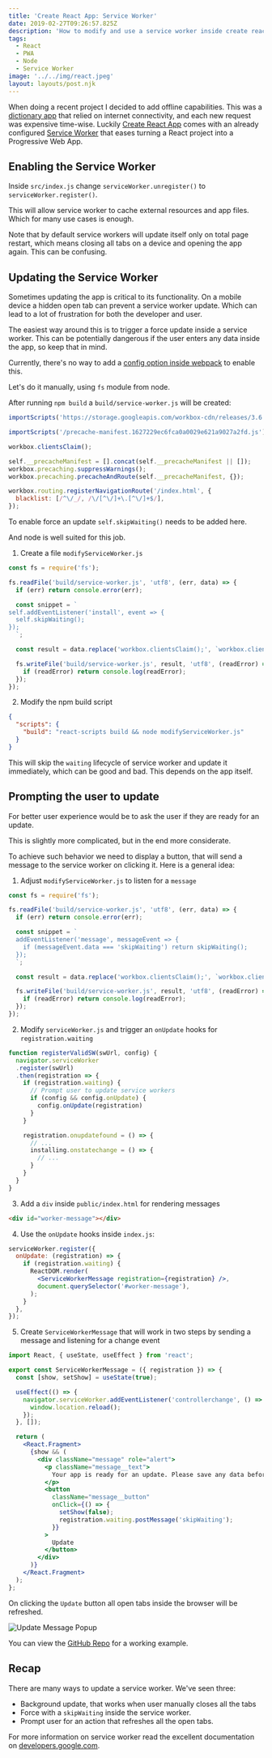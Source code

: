 ```yaml
---
title: 'Create React App: Service Worker'
date: 2019-02-27T09:26:57.825Z
description: 'How to modify and use a service worker inside create react app.'
tags:
  - React
  - PWA
  - Node
  - Service Worker
image: '../../img/react.jpeg'
layout: layouts/post.njk
---
```


When doing a recent project I decided to add offline capabilities. This was a [dictionary app](https://translations.netlify.com/en/et/)
that relied on internet connectivity, and each new request was expensive time-wise.
Luckily [Create React App](https://facebook.github.io/create-react-app/) comes with an already
configured [Service Worker](https://facebook.github.io/create-react-app/docs/making-a-progressive-web-app) that eases turning a React project into a Progressive Web App.

## Enabling the Service Worker

Inside `src/index.js` change `serviceWorker.unregister()` to `serviceWorker.register()`.

This will allow service worker to cache external resources and app files. Which for many use
cases is enough.

Note that by default service workers will update itself only on total page restart, which
means closing all tabs on a device and opening the app again. This can be confusing.

## Updating the Service Worker

Sometimes updating the app is critical to its functionality. On a mobile device a
hidden open tab can prevent a service worker update. Which can lead to a lot of frustration
for both the developer and user.

The easiest way around this is to trigger a force update inside a service worker. This can be
potentially dangerous if the user enters any data inside the app, so keep that in mind.

Currently, there's no way to add a [config option inside webpack](https://developers.google.com/web/tools/workbox/modules/workbox-webpack-plugin#generateSW-skipWaiting) to enable this.

Let's do it manually, using `fs` module from node.

After running `npm build` a `build/service-worker.js` will be created:

```js
importScripts('https://storage.googleapis.com/workbox-cdn/releases/3.6.3/workbox-sw.js');

importScripts('/precache-manifest.1627229ec6fca0a0029e621a9027a2fd.js');

workbox.clientsClaim();

self.__precacheManifest = [].concat(self.__precacheManifest || []);
workbox.precaching.suppressWarnings();
workbox.precaching.precacheAndRoute(self.__precacheManifest, {});

workbox.routing.registerNavigationRoute('/index.html', {
  blacklist: [/^\/_/, /\/[^\/]+\.[^\/]+$/],
});
```

To enable force an update `self.skipWaiting()` needs to be added here.

And node is well suited for this job.

1. Create a file `modifyServiceWorker.js`

```js
const fs = require('fs');

fs.readFile('build/service-worker.js', 'utf8', (err, data) => {
  if (err) return console.error(err);

  const snippet = `
self.addEventListener('install', event => {
  self.skipWaiting();
});
  `;

  const result = data.replace('workbox.clientsClaim();', `workbox.clientsClaim();\n${snippet}`);

  fs.writeFile('build/service-worker.js', result, 'utf8', (readError) => {
    if (readError) return console.log(readError);
  });
});
```

2. Modify the npm build script

```json
{
  "scripts": {
    "build": "react-scripts build && node modifyServiceWorker.js"
  }
}
```

This will skip the `waiting` lifecycle of service worker and update it immediately, which
can be good and bad. This depends on the app itself.

## Prompting the user to update

For better user experience would be to ask the user if they are ready for an update.

This is slightly more complicated, but in the end more considerate.

To achieve such behavior we need to display a button, that will send a message to the service
worker on clicking it. Here is a general idea:

1. Adjust `modifyServiceWorker.js` to listen for a `message`

```js
const fs = require('fs');

fs.readFile('build/service-worker.js', 'utf8', (err, data) => {
  if (err) return console.error(err);

  const snippet = `
  addEventListener('message', messageEvent => {
    if (messageEvent.data === 'skipWaiting') return skipWaiting();
  });
  `;

  const result = data.replace('workbox.clientsClaim();', `workbox.clientsClaim();\n${snippet}`);

  fs.writeFile('build/service-worker.js', result, 'utf8', (readError) => {
    if (readError) return console.log(readError);
  });
});
```

2. Modify `serviceWorker.js` and trigger an `onUpdate` hooks for `registration.waiting`

```js
function registerValidSW(swUrl, config) {
  navigator.serviceWorker
  .register(swUrl)
  .then(registration => {
    if (registration.waiting) {
      // Prompt user to update service workers
      if (config && config.onUpdate) {
        config.onUpdate(registration)
      }
    }

    registration.onupdatefound = () => {
      // ...
      installing.onstatechange = () => {
        // ...
      }
    }
  }
}
```

3. Add a `div` inside `public/index.html` for rendering messages

```html
<div id="worker-message"></div>
```

4. Use the `onUpdate` hooks inside `index.js`:

```jsx
serviceWorker.register({
  onUpdate: (registration) => {
    if (registration.waiting) {
      ReactDOM.render(
        <ServiceWorkerMessage registration={registration} />,
        document.querySelector('#worker-message'),
      );
    }
  },
});
```

5. Create `ServiceWorkerMessage` that will work in two steps by sending a message and listening for a change event

```jsx
import React, { useState, useEffect } from 'react';

export const ServiceWorkerMessage = ({ registration }) => {
  const [show, setShow] = useState(true);

  useEffect(() => {
    navigator.serviceWorker.addEventListener('controllerchange', () => {
      window.location.reload();
    });
  }, []);

  return (
    <React.Fragment>
      {show && (
        <div className="message" role="alert">
          <p className="message__text">
            Your app is ready for an update. Please save any data before proceeding.
          </p>
          <button
            className="message__button"
            onClick={() => {
              setShow(false);
              registration.waiting.postMessage('skipWaiting');
            }}
          >
            Update
          </button>
        </div>
      )}
    </React.Fragment>
  );
};
```

On clicking the `Update` button all open tabs inside the browser will be refreshed.

![Update Message Popup](../../img/message.png)

You can view the [GitHub Repo](https://github.com/azdanov/crasw) for a working example.

## Recap

There are many ways to update a service worker. We've seen three:

- Background update, that works when user manually closes all the tabs
- Force with a `skipWaiting` inside the service worker.
- Prompt user for an action that refreshes all the open tabs.

For more information on service worker read the excellent documentation on [developers.google.com](https://developers.google.com/web/tools/workbox/guides/get-started).
